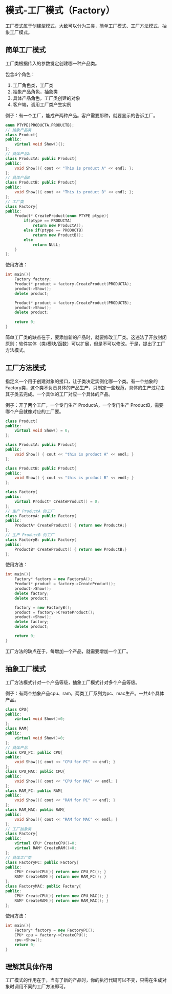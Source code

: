 # 模式-工厂模式（Factory）

工厂模式属于创建型模式，大致可以分为三类，简单工厂模式、工厂方法模式、抽象工厂模式。

## 简单工厂模式  

工厂类根据传入的参数觉定创建哪一种产品类。 
 
包含4个角色：
1. 工厂角色类，工厂类
2. 抽象产品角色，抽象类
3. 具体产品角色，工厂类创建的对象
4. 客户端，调用工厂类产生实例

例子：有一个工厂，能成产两种产品。客户需要那种，就要显示的告诉工厂。

``` cpp
enum PTYPE{PRODUCTA,PRODUCTB};
// 抽象产品类
class Product{
public:
    virtual void Show(){};
};
// 具体产品A
class ProductA: public Product{
public:
    void Show(){ cout << "This is product A" << endl; };
};
// 具体产品B
class ProductB: public Product{
public:
    void Show(){ cout << "This is product B" << endl; };
};
// 工厂类
class Factory{
public:
    Product* CreateProduct(enum PTYPE ptype){
        if(ptype == PRODUCTA)
            return new ProductA();
        else if(ptype == PRODUCTB)
            return new ProductB();
        else
            return NULL;
    }
};
```

使用方法：

``` cpp
int main(){
    Factory factory;
    Product* product = factory.CreateProduct(PRODUCTA);
    product->Show();
    delete product;

    Product* product = factory.CreateProduct(PRODUCTB);
    product->Show();
    delete product;
    
    return 0;
}
```

简单工厂类的缺点在于，要添加新的产品时，就要修改工厂类。这违法了开放封闭原则：软件实体（类/模块/函数）可以扩展，但是不可以修改。于是，提出了工厂方法模式。

## 工厂方法模式  

指定义一个用于创建对象的接口，让子类决定实例化哪一个类。有一个抽象的Factory类，这个类不负责具体的产品生产，只制定一些规范，具体的生产过程由其子类去完成。一个具体的工厂对应一个具体的产品。

例子：开了两个工厂，一个专门生产 ProductA，一个专门生产 ProductB，需要哪个产品就像对应的工厂要。

``` cpp
class Product{
public:
    virtual void Show() = 0;
};

class ProductA: public Product{
public:
    void Show() { cout << "this is product A" << endl; }
};

class ProductB: public Product{
public:
    void Show() { cout << "this is product B" << endl; }
};

class Factory{
public:
    virtual Product* CreateProduct() = 0;
};
// 生产 ProductA 的工厂
class FactoryA: public Factory{
public:
    ProductA* CreateProduct() { return new ProductA;}
};
// 生产 ProductB 的工厂
class FactoryB: public Factory{
public:
    ProductB* CreateProduct() { return new ProductB;}
};
```

使用方法：

``` cpp
int main(){
    Factory* factory = new FactoryA();
    Product* product = factory->CreateProduct();
    product->Show();
    delete factory;
    delete product;

    factory = new FactoryB();
    product = factory->CreateProduct();
    product->Show();
    delete factory;
    delete product;

    return 0;
}
```

工厂方法的缺点在于，每增加一个产品，就需要增加一个工厂。

## 抽象工厂模式  

工厂方法模式针对一个产品等级，抽象工厂模式针对多个产品等级。

例子：有两个抽象产品cpu、ram，两类工厂系列为pc、mac生产。一共4个具体产品。

``` cpp
class CPU{
public:
    virtual void Show()=0;
};
class RAM{
public:
    virtual void Show()=0;
};
// 具体产品
class CPU_PC: public CPU{
public:
    void Show(){ cout << "CPU for PC" << endl; }
};
class CPU_MAC: public CPU{
public:
    void Show(){ cout << "CPU for MAC" << endl; }
};
class RAM_PC: public RAM{
public:
    void Show(){ cout << "RAM for PC" << endl; }
};
class RAM_MAC: public RAM{
public:
    void Show(){ cout << "RAM for MAC" << endl; }
};
// 工厂抽象类
class Factory{
public:
    virtual CPU* CreateCPU()=0;
    virtual RAM* CreateRAM()=0;
};
// 具体工厂类
class FactoryPC: public Factory{
public:
    CPU* CreateCPU(){ return new CPU_PC(); }
    RAM* CreateRAM(){ return new RAM_PC(); }
};
class FactoryMAC: public Factory{
public:
    CPU* CreateCPU(){ return new CPU_MAC(); }
    RAM* CreateRAM(){ return new RAM_MAC(); }
};
```

使用方法：

``` cpp
int main(){
    Factory* factory = new FactoryPC();
    CPU* cpu = factory->CreateCPU();
    cpu->Show();
    return 0;
}
```


## 理解其具体作用

工厂模式的作用在于，当有了新的产品时，你的执行代码可以不变，只需在生成对象时调用不同的工厂方法即可。
